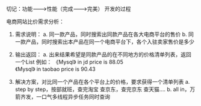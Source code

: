 
切记：功能--->性能（完成--->完美） 开发的过程

电商网站比价需求分析：
1. 需求说明：
   a. 同一款产品，同时搜索出同款产品在各大电商平台的售价
   b. 同一款产品，同时搜索出本产品在同一个电商平台下，各个入驻卖家售价是多少
2. 输出返回：
   a. 出来结果希望是同款产品的在不同地方的价格清单列表，返回一个List<String>
   例如：
   《Mysql》 in jd price is 88.05  
   《Mysql》 in taobao price is 90.43

3. 解决方案，对比同一个产品在各个平台上的价格，要求获得一个清单列表
   a. step by step，按部就班，查完淘宝   查京东，查完京东  查天猫....
   b. all in，万箭齐发，一口气多线程异步任务同时查询

